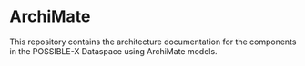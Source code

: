 # ArchiMate
This repository contains the architecture documentation for the components in the POSSIBLE-X Dataspace using ArchiMate models.

